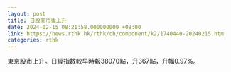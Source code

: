 ```yaml
---
layout: post
title: 日股開市後上升
date: 2024-02-15 08:21:58.000000000 +08:00
link: https://news.rthk.hk/rthk/ch/component/k2/1740440-20240215.htm
categories: rthk
---
```


東京股市上升。日經指數較早時報38070點，升367點，升幅0.97%。
